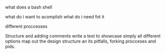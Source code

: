
what does a bash shell

what do i want to acomplish 
what do i need fot it

different proccesses


Structure and adding comments
write a test to showcase simply all different options
map out the design structure an its pitfalls, forking procceses and pids. 